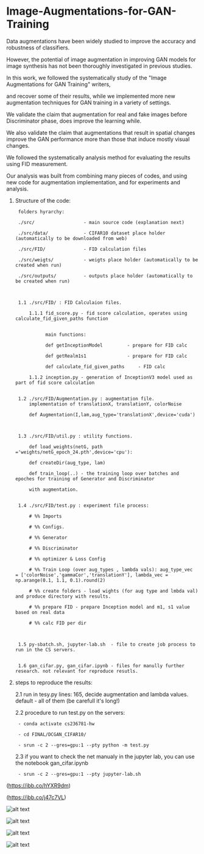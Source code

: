 # Image-Augmentations-for-GAN-Training


Data augmentations have been widely studied to improve the accuracy and robustness of classifiers.

However, the potential of image augmentation in improving GAN models for image synthesis has not been thoroughly investigated in previous studies.

In this work, we followed the systematically study of the "Image Augmentations for GAN Training" writers,

and recover some of their results, while we implemented more new augmentation techniques for GAN training in a variety of settings.

We validate the claim that augmentation for real and fake images before Discriminator phase, does improve the learning while. 

We also validate the claim that augmentations that result in spatial changes improve the GAN performance more than those that induce mostly visual changes.


We followed the systematically analysis method for evaluating the results using FID measurement. 

Our analysis was built from combining many pieces of codes, and using new code for augmentation implementation, and for experiments and analysis.


1. Structure of the code:

		folders hyrarchy:

		./src/					- main source code (explanation next)

		./src/data/				- CIFAR10 dataset place holder (automatically to be downloaded from web)

		./src/FID/				- FID calculation files

		./src/weigts/			- weigts place holder (automatically to be created when run)

		./src/outputs/			- outputs place holder (automatically to be created when run)
	

	
		1.1 ./src/FID/ : FID Calculaion files.

			1.1.1 fid_score.py - fid score calculation, operates using calculate_fid_given_paths function


			      main functions:

			      def getInceptionModel			- prepare for FID calc

			      def getRealm1s1				- prepare for FID calc

			      def calculate_fid_given_paths		- FID calc

			1.1.2 inception.py - generation of InceptionV3 model used as part of fid score calculation
		

		1.2 ./src/FID/Augmentation.py : augmentation file. 
			implementation of translationX, translationY, colorNoise

			def Augmentation(I,lam,aug_type='translationX',device='cuda')
			


		1.3 ./src/FID/util.py : utility functions.

			def load_weights(netG, path ='weights/netG_epoch_24.pth',device='cpu'):

			def createDir(aug_type, lam)

			def train_loop(..) - the training loop over batches and epoches for training of Generator and Discriminator 

			with augmentation.
			

		1.4 ./src/FID/test.py : experiment file process:

			# %% Imports

			# %% Configs.

			# %% Generator

			# %% Discriminator

			# %% optimizer & Loss Config

			# %% Train Loop (over aug_types , lambda vals): aug_type_vec   = ['colorNoise','gammaCor','translationY'], lambda_vec = np.arange(0.1, 1.1, 0.1).round(2)

			# %% create folders - load wights (for aug type and lmbda val) and produce directory with results.

			# %% prepare FID - prepare Inception model and m1, s1 value based on real data

			# %% calc FID per dir 
			


		1.5 py-sbatch.sh, jupyter-lab.sh  - file to create job process to run in the CS servers.
		

		1.6 gan_cifar.py, gan_cifar.ipynb - files for manully further research. not relevant for reproduce resutls.
		
	
	
		
2. steps to reproduce the results:


	2.1 run in tesy.py lines: 165, decide augmentation and lambda values. default -  all of them (be carefull it's long!)
	
	
	2.2 procedure to run test.py on the servers: 
	
		- conda activate cs236781-hw
		
		- cd FINAL/DCGAN_CIFAR10/
		
		- srun -c 2 --gres=gpu:1 --pty python -m test.py
		
		
	2.3 if you want to check the net manualy in the jupyter lab, you can use the notebook gan_cifar.ipynb
	
		- srun -c 2 --gres=gpu:1 --pty jupyter-lab.sh
		
			
(https://ibb.co/hYXR9dm)

(https://ibb.co/j47c7VL)

![alt text](https://ibb.co/gyV7CdQ)

![alt text](https://ibb.co/jvnwPT7)

![alt text](https://ibb.co/RN46QHw)

![alt text](https://ibb.co/vBsbHjL)
